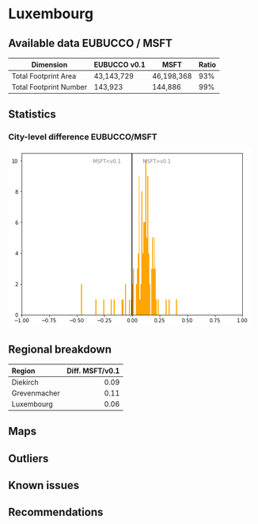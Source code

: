 
# Luxembourg
## Available data EUBUCCO / MSFT

| Dimension    | EUBUCCO v0.1 | MSFT | Ratio |
| -------- | ------- | ------- | ------- |
|Total Footprint Area|43,143,729|46,198,368|93%|
|Total Footprint Number|143,923|144,886|99%|


## Statistics

### City-level difference EUBUCCO/MSFT 
 ![City-level difference EUBUCCO/MSFT](../imgs/city_diff/luxembourg_city_diff.png)

## Regional breakdown

| Region       |   Diff. MSFT/v0.1 |
|:-------------|------------------:|
| Diekirch     |              0.09 |
| Grevenmacher |              0.11 |
| Luxembourg   |              0.06 |

## Maps
## Outliers
## Known issues
## Recommendations
